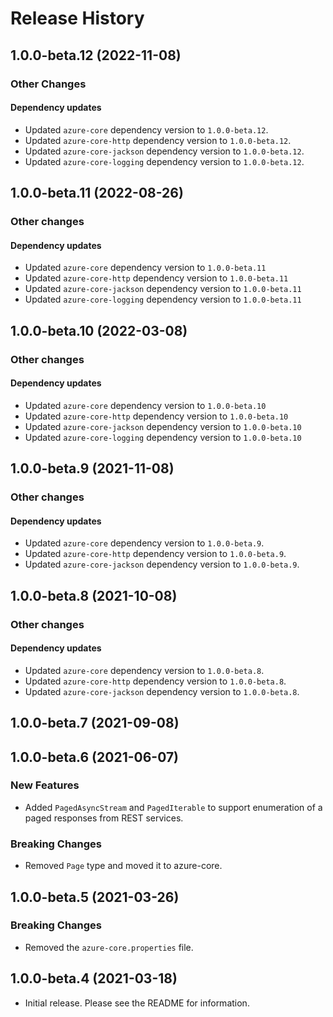 # Release History

## 1.0.0-beta.12 (2022-11-08)

### Other Changes

#### Dependency updates
- Updated `azure-core` dependency version to `1.0.0-beta.12`.
- Updated `azure-core-http` dependency version to `1.0.0-beta.12`.
- Updated `azure-core-jackson` dependency version to `1.0.0-beta.12`.
- Updated `azure-core-logging` dependency version to `1.0.0-beta.12`.

## 1.0.0-beta.11 (2022-08-26)

### Other changes

#### Dependency updates
- Updated `azure-core` dependency version to `1.0.0-beta.11`
- Updated `azure-core-http` dependency version to `1.0.0-beta.11`
- Updated `azure-core-jackson` dependency version to `1.0.0-beta.11`
- Updated `azure-core-logging` dependency version to `1.0.0-beta.11`

## 1.0.0-beta.10 (2022-03-08)

### Other changes

#### Dependency updates
- Updated `azure-core` dependency version to `1.0.0-beta.10`
- Updated `azure-core-http` dependency version to `1.0.0-beta.10`
- Updated `azure-core-jackson` dependency version to `1.0.0-beta.10`
- Updated `azure-core-logging` dependency version to `1.0.0-beta.10`

## 1.0.0-beta.9 (2021-11-08)

### Other changes

#### Dependency updates
- Updated `azure-core` dependency version to `1.0.0-beta.9`.
- Updated `azure-core-http` dependency version to `1.0.0-beta.9`.
- Updated `azure-core-jackson` dependency version to `1.0.0-beta.9`.

## 1.0.0-beta.8 (2021-10-08)

### Other changes

#### Dependency updates
- Updated `azure-core` dependency version to `1.0.0-beta.8`.
- Updated `azure-core-http` dependency version to `1.0.0-beta.8`.
- Updated `azure-core-jackson` dependency version to `1.0.0-beta.8`.

## 1.0.0-beta.7 (2021-09-08)

## 1.0.0-beta.6 (2021-06-07)

### New Features

- Added `PagedAsyncStream` and `PagedIterable` to support enumeration of a paged responses from REST services.

### Breaking Changes

- Removed `Page` type and moved it to azure-core.

## 1.0.0-beta.5 (2021-03-26)

### Breaking Changes

- Removed the `azure-core.properties` file.

## 1.0.0-beta.4 (2021-03-18)

- Initial release. Please see the README for information.
